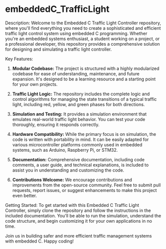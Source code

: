 # embeddedC_TrafficLight

Description:
Welcome to the Embedded C Traffic Light Controller repository, where you'll find everything you need to create a sophisticated and efficient traffic light control system using embedded C programming. Whether you're an embedded systems enthusiast, a student working on a project, or a professional developer, this repository provides a comprehensive solution for designing and simulating a traffic light controller.

Key Features:

1. **Modular Codebase:** The project is structured with a highly modularized codebase for ease of understanding, maintenance, and future expansion. It's designed to be a learning resource and a starting point for your own projects.

2. **Traffic Light Logic:** The repository includes the complete logic and control algorithms for managing the state transitions of a typical traffic light, including red, yellow, and green phases for both directions.

3. **Simulation and Testing:** It provides a simulation environment that emulates real-world traffic light behavior. You can test your code thoroughly, ensuring it responds correctly.

4. **Hardware Compatibility:** While the primary focus is on simulation, the code is written with portability in mind. It can be easily adapted for various microcontroller platforms commonly used in embedded systems, such as Arduino, Raspberry Pi, or STM32.

5. **Documentation:** Comprehensive documentation, including code comments, a user guide, and technical explanations, is included to assist you in understanding and customizing the code.

6. **Contributions Welcome:** We encourage contributions and improvements from the open-source community. Feel free to submit pull requests, report issues, or suggest enhancements to make this project even better.

Getting Started:
To get started with this Embedded C Traffic Light Controller, simply clone the repository and follow the instructions in the included documentation. You'll be able to run the simulation, understand the code structure, and begin customizing it for your own applications in no time.

Join us in building safer and more efficient traffic management systems with embedded C. Happy coding!
